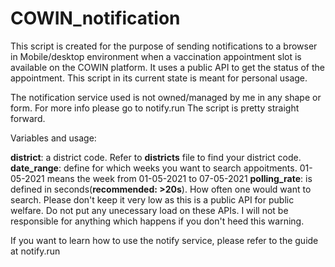 # COWIN_notification


This script is created for the purpose of sending notifications to a browser in Mobile/desktop environment when a vaccination appointment slot is available on the COWIN platform.
It uses a public API to get the status of the appointment. This script in its current state is meant for personal usage.

The notification service used is not owned/managed by me in any shape or form. For more info please go to notify.run
The script is pretty straight forward. 

Variables and usage:

**district**: a district code. Refer to **districts** file to find your district code.
**date_range**: define for which weeks you want to search appoitments. 01-05-2021 means the week from 01-05-2021 to 07-05-2021
**polling_rate**: is defined in seconds(**recommended: >20s**). How often one would want to search. Please don't keep it very low as this is a public API for public welfare. Do not put any unecessary load on these APIs. I will not be responsible for anything which happens if you don't heed this warning. 



If you want to learn how to use the notify service, please refer to the guide at notify.run
